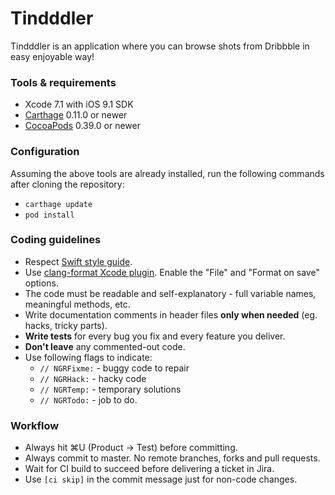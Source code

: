 #  Tindddler

Tindddler is an application where you can browse shots from Dribbble in easy enjoyable way!

### Tools & requirements

- Xcode 7.1 with iOS 9.1 SDK
- [Carthage](https://github.com/Carthage/Carthage) 0.11.0 or newer
- [CocoaPods](https://github.com/CocoaPods/CocoaPods) 0.39.0 or newer

### Configuration

Assuming the above tools are already installed, run the following commands after cloning the repository:

- `carthage update`
- `pod install`

### Coding guidelines

- Respect [Swift style guide](https://github.com/netguru/swift-style-guide).
- Use [clang-format Xcode plugin](https://github.com/travisjeffery/ClangFormat-Xcode). Enable the "File" and "Format on save" options. 
- The code must be readable and self-explanatory - full variable names, meaningful methods, etc.
- Write documentation comments in header files **only when needed** (eg. hacks, tricky parts).
- **Write tests** for every bug you fix and every feature you deliver.
- **Don't leave** any commented-out code.
- Use following flags to indicate:
	- `// NGRFixme:` - buggy code to repair
	- `// NGRHack:` - hacky code
	- `// NGRTemp:` - temporary solutions
   - `// NGRTodo:` - job to do.

### Workflow

- Always hit ⌘U (Product → Test) before committing.
- Always commit to master. No remote branches, forks and pull requests.
- Wait for CI build to succeed before delivering a ticket in Jira.
- Use `[ci skip]` in the commit message just for non-code changes.
